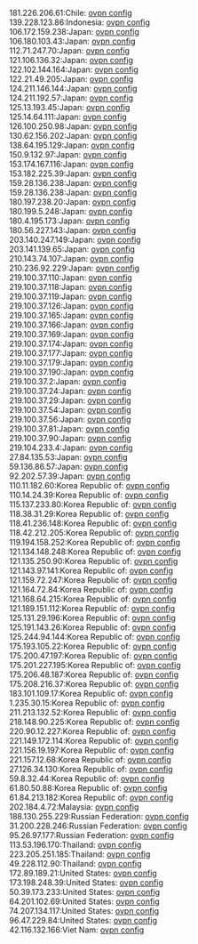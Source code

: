 181.226.206.61:Chile: [ovpn config](vpn/181_226_206_61.ovpn)  
139.228.123.86:Indonesia: [ovpn config](vpn/139_228_123_86.ovpn)  
106.172.159.238:Japan: [ovpn config](vpn/106_172_159_238.ovpn)  
106.180.103.43:Japan: [ovpn config](vpn/106_180_103_43.ovpn)  
112.71.247.70:Japan: [ovpn config](vpn/112_71_247_70.ovpn)  
121.106.136.32:Japan: [ovpn config](vpn/121_106_136_32.ovpn)  
122.102.144.164:Japan: [ovpn config](vpn/122_102_144_164.ovpn)  
122.21.49.205:Japan: [ovpn config](vpn/122_21_49_205.ovpn)  
124.211.146.144:Japan: [ovpn config](vpn/124_211_146_144.ovpn)  
124.211.192.57:Japan: [ovpn config](vpn/124_211_192_57.ovpn)  
125.13.193.45:Japan: [ovpn config](vpn/125_13_193_45.ovpn)  
125.14.64.111:Japan: [ovpn config](vpn/125_14_64_111.ovpn)  
126.100.250.98:Japan: [ovpn config](vpn/126_100_250_98.ovpn)  
130.62.156.202:Japan: [ovpn config](vpn/130_62_156_202.ovpn)  
138.64.195.129:Japan: [ovpn config](vpn/138_64_195_129.ovpn)  
150.9.132.97:Japan: [ovpn config](vpn/150_9_132_97.ovpn)  
153.174.167.116:Japan: [ovpn config](vpn/153_174_167_116.ovpn)  
153.182.225.39:Japan: [ovpn config](vpn/153_182_225_39.ovpn)  
159.28.136.238:Japan: [ovpn config](vpn/159_28_136_238.ovpn)  
159.28.136.238:Japan: [ovpn config](vpn/159_28_136_238.ovpn)  
180.197.238.20:Japan: [ovpn config](vpn/180_197_238_20.ovpn)  
180.199.5.248:Japan: [ovpn config](vpn/180_199_5_248.ovpn)  
180.4.195.173:Japan: [ovpn config](vpn/180_4_195_173.ovpn)  
180.56.227.143:Japan: [ovpn config](vpn/180_56_227_143.ovpn)  
203.140.247.149:Japan: [ovpn config](vpn/203_140_247_149.ovpn)  
203.141.139.65:Japan: [ovpn config](vpn/203_141_139_65.ovpn)  
210.143.74.107:Japan: [ovpn config](vpn/210_143_74_107.ovpn)  
210.236.92.229:Japan: [ovpn config](vpn/210_236_92_229.ovpn)  
219.100.37.110:Japan: [ovpn config](vpn/219_100_37_110.ovpn)  
219.100.37.118:Japan: [ovpn config](vpn/219_100_37_118.ovpn)  
219.100.37.119:Japan: [ovpn config](vpn/219_100_37_119.ovpn)  
219.100.37.126:Japan: [ovpn config](vpn/219_100_37_126.ovpn)  
219.100.37.165:Japan: [ovpn config](vpn/219_100_37_165.ovpn)  
219.100.37.166:Japan: [ovpn config](vpn/219_100_37_166.ovpn)  
219.100.37.169:Japan: [ovpn config](vpn/219_100_37_169.ovpn)  
219.100.37.174:Japan: [ovpn config](vpn/219_100_37_174.ovpn)  
219.100.37.177:Japan: [ovpn config](vpn/219_100_37_177.ovpn)  
219.100.37.179:Japan: [ovpn config](vpn/219_100_37_179.ovpn)  
219.100.37.190:Japan: [ovpn config](vpn/219_100_37_190.ovpn)  
219.100.37.2:Japan: [ovpn config](vpn/219_100_37_2.ovpn)  
219.100.37.24:Japan: [ovpn config](vpn/219_100_37_24.ovpn)  
219.100.37.29:Japan: [ovpn config](vpn/219_100_37_29.ovpn)  
219.100.37.54:Japan: [ovpn config](vpn/219_100_37_54.ovpn)  
219.100.37.56:Japan: [ovpn config](vpn/219_100_37_56.ovpn)  
219.100.37.81:Japan: [ovpn config](vpn/219_100_37_81.ovpn)  
219.100.37.90:Japan: [ovpn config](vpn/219_100_37_90.ovpn)  
219.104.233.4:Japan: [ovpn config](vpn/219_104_233_4.ovpn)  
27.84.135.53:Japan: [ovpn config](vpn/27_84_135_53.ovpn)  
59.136.86.57:Japan: [ovpn config](vpn/59_136_86_57.ovpn)  
92.202.57.39:Japan: [ovpn config](vpn/92_202_57_39.ovpn)  
110.11.182.60:Korea Republic of: [ovpn config](vpn/110_11_182_60.ovpn)  
110.14.24.39:Korea Republic of: [ovpn config](vpn/110_14_24_39.ovpn)  
115.137.233.80:Korea Republic of: [ovpn config](vpn/115_137_233_80.ovpn)  
118.38.31.29:Korea Republic of: [ovpn config](vpn/118_38_31_29.ovpn)  
118.41.236.148:Korea Republic of: [ovpn config](vpn/118_41_236_148.ovpn)  
118.42.212.205:Korea Republic of: [ovpn config](vpn/118_42_212_205.ovpn)  
119.194.158.252:Korea Republic of: [ovpn config](vpn/119_194_158_252.ovpn)  
121.134.148.248:Korea Republic of: [ovpn config](vpn/121_134_148_248.ovpn)  
121.135.250.90:Korea Republic of: [ovpn config](vpn/121_135_250_90.ovpn)  
121.143.97.141:Korea Republic of: [ovpn config](vpn/121_143_97_141.ovpn)  
121.159.72.247:Korea Republic of: [ovpn config](vpn/121_159_72_247.ovpn)  
121.164.72.84:Korea Republic of: [ovpn config](vpn/121_164_72_84.ovpn)  
121.168.64.215:Korea Republic of: [ovpn config](vpn/121_168_64_215.ovpn)  
121.189.151.112:Korea Republic of: [ovpn config](vpn/121_189_151_112.ovpn)  
125.131.29.196:Korea Republic of: [ovpn config](vpn/125_131_29_196.ovpn)  
125.191.143.26:Korea Republic of: [ovpn config](vpn/125_191_143_26.ovpn)  
125.244.94.144:Korea Republic of: [ovpn config](vpn/125_244_94_144.ovpn)  
175.193.105.22:Korea Republic of: [ovpn config](vpn/175_193_105_22.ovpn)  
175.200.47.197:Korea Republic of: [ovpn config](vpn/175_200_47_197.ovpn)  
175.201.227.195:Korea Republic of: [ovpn config](vpn/175_201_227_195.ovpn)  
175.206.48.187:Korea Republic of: [ovpn config](vpn/175_206_48_187.ovpn)  
175.208.216.37:Korea Republic of: [ovpn config](vpn/175_208_216_37.ovpn)  
183.101.109.17:Korea Republic of: [ovpn config](vpn/183_101_109_17.ovpn)  
1.235.30.15:Korea Republic of: [ovpn config](vpn/1_235_30_15.ovpn)  
211.213.132.52:Korea Republic of: [ovpn config](vpn/211_213_132_52.ovpn)  
218.148.90.225:Korea Republic of: [ovpn config](vpn/218_148_90_225.ovpn)  
220.90.12.227:Korea Republic of: [ovpn config](vpn/220_90_12_227.ovpn)  
221.149.172.114:Korea Republic of: [ovpn config](vpn/221_149_172_114.ovpn)  
221.156.19.197:Korea Republic of: [ovpn config](vpn/221_156_19_197.ovpn)  
221.157.12.68:Korea Republic of: [ovpn config](vpn/221_157_12_68.ovpn)  
27.126.34.130:Korea Republic of: [ovpn config](vpn/27_126_34_130.ovpn)  
59.8.32.44:Korea Republic of: [ovpn config](vpn/59_8_32_44.ovpn)  
61.80.50.88:Korea Republic of: [ovpn config](vpn/61_80_50_88.ovpn)  
61.84.213.182:Korea Republic of: [ovpn config](vpn/61_84_213_182.ovpn)  
202.184.4.72:Malaysia: [ovpn config](vpn/202_184_4_72.ovpn)  
188.130.255.229:Russian Federation: [ovpn config](vpn/188_130_255_229.ovpn)  
31.200.228.246:Russian Federation: [ovpn config](vpn/31_200_228_246.ovpn)  
95.26.97.177:Russian Federation: [ovpn config](vpn/95_26_97_177.ovpn)  
113.53.196.170:Thailand: [ovpn config](vpn/113_53_196_170.ovpn)  
223.205.251.185:Thailand: [ovpn config](vpn/223_205_251_185.ovpn)  
49.228.112.90:Thailand: [ovpn config](vpn/49_228_112_90.ovpn)  
172.89.189.21:United States: [ovpn config](vpn/172_89_189_21.ovpn)  
173.198.248.39:United States: [ovpn config](vpn/173_198_248_39.ovpn)  
50.39.173.233:United States: [ovpn config](vpn/50_39_173_233.ovpn)  
64.201.102.69:United States: [ovpn config](vpn/64_201_102_69.ovpn)  
74.207.134.117:United States: [ovpn config](vpn/74_207_134_117.ovpn)  
96.47.229.84:United States: [ovpn config](vpn/96_47_229_84.ovpn)  
42.116.132.166:Viet Nam: [ovpn config](vpn/42_116_132_166.ovpn)  
